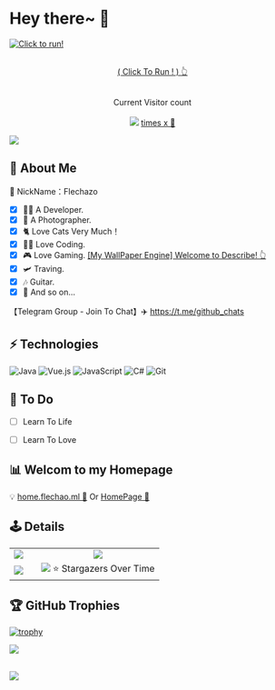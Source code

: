 # Hey there~ :wave:

<div>
  <a href="https://dino.zone"  target="_blank">
    <img align="center" src="https://cdn.jsdelivr.net/gh/BillScott1024/BillScott1024/assets/dino.gif" alt="Click to run!">
    <br><br>
    <p align="center">( Click To Run ! ) 👆 </p>
  </a>
<!--   <img align="center" style="border-radius: 25px; box-shadow: 10px 10px 5px #888888;" src="https://cdn.jsdelivr.net/gh/BillScott1024/BillScott1024/assets/cover-05.webp" alt="Hello world"> -->
</div>
<p align="center"> 
  <br>
 Current Visitor count<br><br>
  <img src="https://profile-counter.glitch.me/FlechazoPh/count.svg" /><label align="center"> <u> times x 👣 </u></label>
</p>
<!--Trap--:)-->
<a href="https://github.com/404"><img src="https://user-images.githubusercontent.com/73097560/115834477-dbab4500-a447-11eb-908a-139a6edaec5c.gif"></a>

<!--
**wr20060926/wr20060926** is a ✨ _special_ ✨ repository because its `README.md` (this file) appears on your GitHub profile.

Here are some ideas to get you started:

- 🔭 I’m currently working on ...
- 🌱 I’m currently learning ...
- 👯 I’m looking to collaborate on ...
- 🤔 I’m looking for help with ...
- 💬 Ask me about ...
- 📫 How to reach me: ...
- 😄 Pronouns: ...
- ⚡ Fun fact: ...
-->
## 📄 About Me
👻 NickName：Flechazo

- [x] 👨‍💻 A Developer.
- [x] 📸 A Photographer.
- [x] 🐈 Love Cats Very Much！
- [x] 👨‍💻 Love Coding.
- [x] 🎮 Love Gaming. [[My WallPaper Engine] Welcome to Describe! 👆](https://steamcommunity.com/sharedfiles/filedetails/?id=2698114734)
- [x] 🛩 Traving.
- [x] 🎶 Guitar.
- [x] 💖 And so on...

【Telegram Group - Join To Chat】:airplane: https://t.me/github_chats <br>

## ⚡ Technologies
![Java](https://img.shields.io/badge/-Java-gray?style=flat-square&logo=java&logoColor=007396)
![Vue.js](https://img.shields.io/badge/-Vue.js-gray?style=flat-square&logo=vue.js)
![JavaScript](https://img.shields.io/badge/-JavaScript-gray?style=flat-square&logo=javascript)
![C#](https://img.shields.io/badge/-C#-gray?style=flat-square&logo=CSharp)
![Git](https://img.shields.io/badge/-Git-gray?style=flat-square&logo=git)

## 📝 To Do
- [ ] Learn To Life
- [ ] Learn To Love


## 📊 Welcom to my Homepage

💡 [home.flechao.ml 🔗](https://home.flechazo.ml/) Or [HomePage 🔗](https://flechazoph.github.io/flechazo.github.io)


## 🕹 Details

<table border="0">
<tr>
  <td> <a href="https://github.com/FlechazoPh" target="_blank">
  <img align="top" src="https://github-readme-stats.extingstudio.vercel.app/api/?username=FlechazoPh&count_private=true&show_icons=true&theme=vue-dark" />
</a> </td>
  <td> <td align="center">
      <img src="https://github-readme-streak-stats.herokuapp.com/?user=flechazoph&theme=omni&date_format=%5BY.%5Dn.j">
   </td>
 </td>
</tr>
<tr>
  <td> <a target="_blank" href="https://github.com/FlechazoPh">
  <img align="top" src="https://github-readme-stats.extingstudio.vercel.app/api/top-langs/?username=FlechazoPh&theme=vue-dark" />
</a> </td>
  <td> <td align="center">
      <img src="https://starchart.cc/FlechazoPh/QLDependency.svg">
  ⭐ Stargazers Over Time
   </td> </td>
</tr>
</table>


## 🏆 GitHub Trophies
[![trophy](https://github-profile-trophy.vercel.app/?username=FlechazoPh&theme=alduin&column=8)](https://github.com/ryo-ma/github-profile-trophy)

<!--Trap--:)-->
<a href="https://github.com/404"><img src="https://user-images.githubusercontent.com/73097560/115834477-dbab4500-a447-11eb-908a-139a6edaec5c.gif"></a>


<br>
<a target="_blank" href="https://skyline.github.com/FlechazoPh/2021">
  <img align="center" src="https://cdn.jsdelivr.net/gh/FlechazoPh/FlechazoPh/assets/skyline-3.png" />
</a>


